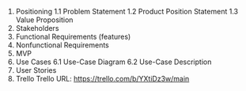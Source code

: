 1. Positioning
  1.1 Problem Statement
  1.2 Product Position Statement
  1.3 Value Proposition
2. Stakeholders
3. Functional Requirements (features)
4. Nonfunctional Requirements
5. MVP
6. Use Cases
  6.1 Use-Case Diagram
  6.2 Use-Case Description
7. User Stories
8. Trello
  Trello URL: https://trello.com/b/YXtiDz3w/main 
